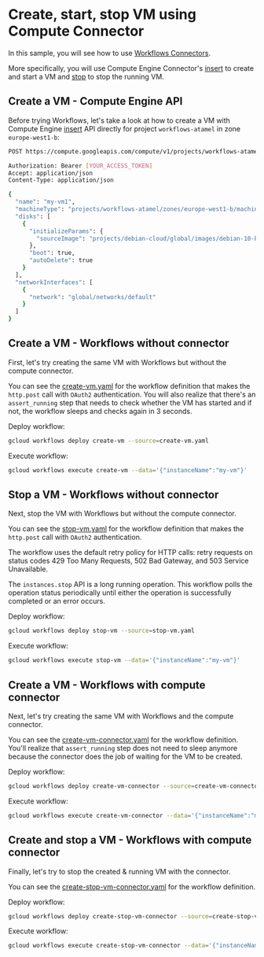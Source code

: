 # Create, start, stop VM using Compute Connector

In this sample, you will see how to use [Workflows
Connectors](https://cloud.google.com/workflows/docs/reference/googleapis/).

More specifically, you will use Compute Engine Connector's
[insert](https://cloud.google.com/workflows/docs/reference/googleapis/compute/v1/instances/insert)
to create and start a VM and
[stop](https://cloud.google.com/workflows/docs/reference/googleapis/compute/v1/instances/stop)
to stop the running VM.

## Create a VM - Compute Engine API

Before trying Workflows, let's take a look at how to create a VM with Compute
Engine
[insert](https://cloud.google.com/compute/docs/reference/rest/v1/instances/insert)
API directly for project `workflows-atamel` in zone `europe-west1-b`:

```sh
POST https://compute.googleapis.com/compute/v1/projects/workflows-atamel/zones/europe-west1-b/instances?key=[YOUR_API_KEY] HTTP/1.1

Authorization: Bearer [YOUR_ACCESS_TOKEN]
Accept: application/json
Content-Type: application/json

{
  "name": "my-vm1",
  "machineType": "projects/workflows-atamel/zones/europe-west1-b/machineTypes/e2-small",
  "disks": [
    {
      "initializeParams": {
        "sourceImage": "projects/debian-cloud/global/images/debian-10-buster-v20210316"
      },
      "boot": true,
      "autoDelete": true
    }
  ],
  "networkInterfaces": [
    {
      "network": "global/networks/default"
    }
  ]
}
```

## Create a VM - Workflows without connector

First, let's try creating the same VM with Workflows but without the compute
connector.

You can see the [create-vm.yaml](create-vm.yaml) for the workflow definition
that makes the `http.post` call with `OAuth2` authentication. You will also
realize that there's an `assert_running` step that needs to check whether the VM
has started and if not, the workflow sleeps and checks again in 3 seconds.

Deploy workflow:

```sh
gcloud workflows deploy create-vm --source=create-vm.yaml
```

Execute workflow:

```sh
gcloud workflows execute create-vm --data='{"instanceName":"my-vm"}'
```

## Stop a VM - Workflows without connector

Next, stop the VM with Workflows but without the compute connector.

You can see the [stop-vm.yaml](stop-vm.yaml) for the workflow definition
that makes the `http.post` call with `OAuth2` authentication.

The workflow uses the default retry policy for HTTP calls: retry requests on
status codes 429 Too Many Requests, 502 Bad Gateway, and 503 Service Unavailable.

The `instances.stop` API is a long running operation. This workflow polls the
operation status periodically until either the operation is successfully
completed or an error occurs.

Deploy workflow:

```sh
gcloud workflows deploy stop-vm --source=stop-vm.yaml
```

Execute workflow:

```sh
gcloud workflows execute stop-vm --data='{"instanceName":"my-vm"}'
```

## Create a VM - Workflows with compute connector

Next, let's try creating the same VM with Workflows and the compute connector.

You can see the [create-vm-connector.yaml](create-vm-connector.yaml) for the
workflow definition. You'll realize that `assert_running` step does not need to
sleep anymore because the connector does the job of waiting for the VM to be
created.

Deploy workflow:

```sh
gcloud workflows deploy create-vm-connector --source=create-vm-connector.yaml
```

Execute workflow:

```sh
gcloud workflows execute create-vm-connector --data='{"instanceName":"my-vm"}'
```

## Create and stop a VM - Workflows with compute connector

Finally, let's try to stop the created & running VM with the connector.

You can see the [create-stop-vm-connector.yaml](create-stop-vm-connector.yaml)
for the workflow definition.

Deploy workflow:

```sh
gcloud workflows deploy create-stop-vm-connector --source=create-stop-vm-connector.yaml
```

Execute workflow:

```sh
gcloud workflows execute create-stop-vm-connector --data='{"instanceName":"my-vm"}'
```
